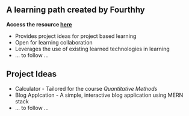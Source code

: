 <h2>A learning path created by Fourthhy</h2>
<strong> Access the resource <a href="https://docs.google.com/document/d/1LFuoZct91nfIgVc4g6PMO_7ahBnUx8_lan8QyEP8tQ8/edit?usp=sharing">here</a></strong>
<ul>
  <li>Provides project ideas for project based learning</li>
  <li>Open for learning collaboration</li>
  <li>Leverages the use of existing learned technologies in learning</li>
  <li>... to follow ... </li>
</ul>

<h2>Project Ideas</h2>
<ul>
  <li>Calculator - Tailored for the course <i>Quantitative Methods</i></li>
  <li>Blog Applcation - A simple, interactive blog application using MERN stack</i></li>
  <li>... to follow ... </li>
</ul>
